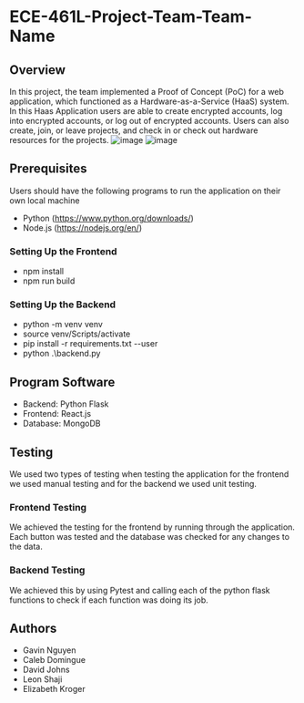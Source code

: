 # ECE-461L-Project-Team-Team-Name
## Overview
In this project, the team implemented a Proof of Concept (PoC) for a web application, which functioned as a Hardware-as-a-Service (HaaS) system. In this Haas Application users are able to create encrypted accounts, log into encrypted accounts, or log out of encrypted accounts. Users can also create, join, or leave projects, and check in or check out hardware resources for the projects.
![image](https://github.com/GavinNguyen17/ECE-461L-Project-Team-Team-Name/assets/124718536/9f177a57-20ae-41f8-b4a3-29763408206c)
![image](https://github.com/GavinNguyen17/ECE-461L-Project-Team-Team-Name/assets/124718536/d1760272-ad8e-4f22-9b5f-8a411860521b)

## Prerequisites
Users should have the following programs to run the application on their own local machine
- Python (https://www.python.org/downloads/)
- Node.js (https://nodejs.org/en/)

### Setting Up the Frontend
- npm install
- npm run build

### Setting Up the Backend
- python -m venv venv 
- source venv/Scripts/activate
- pip install -r requirements.txt --user
- python .\backend.py

## Program Software
- Backend: Python Flask
- Frontend: React.js
- Database: MongoDB

## Testing
We used two types of testing when testing the application for the frontend we used manual testing and for the backend we used unit testing.

### Frontend Testing
We achieved the testing for the frontend by running through the application. Each button was tested and the database was checked for any changes to the data.

### Backend Testing
We achieved this by using Pytest and calling each of the python flask functions to check if each function was doing its job.

## Authors
- Gavin Nguyen
- Caleb Domingue
- David Johns
- Leon Shaji
- Elizabeth Kroger
